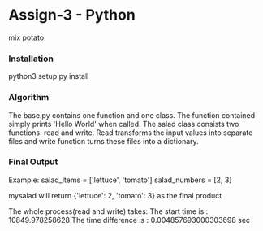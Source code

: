# Assign-3 - Python 


mix potato

### Installation
python3 setup.py install

### Algorithm 
The base.py contains one function and one class. The function contained simply prints 'Hello World' when called. The salad class consists two functions: read and write. Read transforms the input values into separate files and write function turns these files into a dictionary. 

### Final Output 

Example:
salad_items = ['lettuce', 'tomato']
salad_numbers = [2, 3]

mysalad will return {'lettuce': 2, 'tomato': 3} as the final product 

The whole process(read and write) takes:
The start time is : 10849.978258628
The time difference is : 0.004857693000303698 sec

